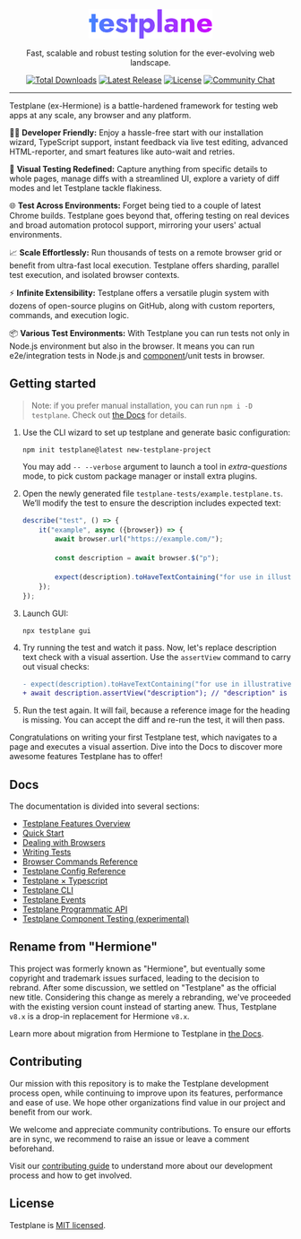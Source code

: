 <p align="center">
  <picture>
    <img alt="Testplane" src="docs/images/testplane.svg" width="220" style="max-width: 100%;">
  </picture>
</p>

<p align="center">
Fast, scalable and robust testing solution for the ever-evolving web landscape.
</p>

<p align="center">
    <a href="https://www.npmjs.com/package/testplane"><img src="https://img.shields.io/npm/dt/hermione.svg" alt="Total Downloads"></a>
    <a href="https://github.com/gemini-testing/testplane/releases"><img src="https://img.shields.io/npm/v/testplane.svg" alt="Latest Release"></a>
    <a href="https://github.com/gemini-testing/testplane/blob/master/LICENSE"><img src="https://img.shields.io/npm/l/hermione.svg" alt="License"></a>
    <a href="https://t.me/testplane"><img src="https://img.shields.io/badge/community-chat-blue?logo=telegram" alt="Community Chat"></a>
</p>

---

Testplane (ex-Hermione) is a battle-hardened framework for testing web apps at any scale, any browser and any platform.

🧑‍💻 **Developer Friendly:** Enjoy a hassle-free start with our installation wizard, TypeScript support, instant feedback via live test editing, advanced HTML-reporter, and smart features like auto-wait and retries.

📸 **Visual Testing Redefined:** Capture anything from specific details to whole pages, manage diffs with a streamlined UI, explore a variety of diff modes and let Testplane tackle flakiness.

🌐 **Test Across Environments:** Forget being tied to a couple of latest Chrome builds. Testplane goes beyond that, offering testing on real devices and broad automation protocol support, mirroring your users' actual environments.

📈 **Scale Effortlessly:** Run thousands of tests on a remote browser grid or benefit from ultra-fast local execution. Testplane offers sharding, parallel test execution, and isolated browser contexts.

⚡ **Infinite Extensibility:** Testplane offers a versatile plugin system with dozens of open-source plugins on GitHub, along with custom reporters, commands, and execution logic.

📦 **Various Test Environments:** With Testplane you can run tests not only in Node.js environment but also in the browser. It means you can run e2e/integration tests in Node.js and [component](docs/component-testing.md)/unit tests in browser.

## Getting started

> Note: if you prefer manual installation, you can run `npm i -D testplane`. Check out [the Docs](docs/quick-start.md) for details.

1. Use the CLI wizard to set up testplane and generate basic configuration:

    ```shell
    npm init testplane@latest new-testplane-project
    ```

   You may add `-- --verbose` argument to launch a tool in *extra-questions* mode, to pick custom package manager or install extra plugins.

2. Open the newly generated file `testplane-tests/example.testplane.ts`. We’ll modify the test to ensure the description includes expected text:

    ```typescript
    describe("test", () => {
        it("example", async ({browser}) => {
            await browser.url("https://example.com/");

            const description = await browser.$("p");

            expect(description).toHaveTextContaining("for use in illustrative examples in documents");
        });
    });
    ```

3. Launch GUI:

    ```shell
    npx testplane gui
   ```

4. Try running the test and watch it pass. Now, let's replace description text check with a visual assertion. Use the `assertView` command to carry out visual checks:

    ```diff
    - expect(description).toHaveTextContaining("for use in illustrative examples in documents");
    + await description.assertView("description"); // "description" is just a name of the assertion
      ```

5. Run the test again. It will fail, because a reference image for the heading is missing. You can accept the diff and re-run the test, it will then pass.

Congratulations on writing your first Testplane test, which navigates to a page and executes a visual assertion. Dive into the Docs to discover more awesome features Testplane has to offer!

## Docs

The documentation is divided into several sections:

- [Testplane Features Overview](docs/features.md)
- [Quick Start](docs/quick-start.md)
- [Dealing with Browsers](docs/dealing-with-browsers.md)
- [Writing Tests](docs/writing-tests.md)
- [Browser Commands Reference](docs/commands.md)
- [Testplane Config Reference](docs/config.md)
- [Testplane × Typescript](docs/typescript.md)
- [Testplane CLI](docs/cli.md)
- [Testplane Events](docs/events.md)
- [Testplane Programmatic API](docs/programmatic-api.md)
- [Testplane Component Testing (experimental)](docs/component-testing.md)

## Rename from "Hermione"

This project was formerly known as "Hermione", but eventually some copyright and trademark issues surfaced, leading to the decision to rebrand. After some discussion, we settled on "Testplane" as the official new title. Considering this change as merely a rebranding, we've proceeded with the existing version count instead of starting anew. Thus, Testplane `v8.x` is a drop-in replacement for Hermione `v8.x`.

Learn more about migration from Hermione to Testplane in [the Docs](docs/migration-from-hermione.md).

## Contributing

Our mission with this repository is to make the Testplane development process open, while continuing to improve upon its features, performance and ease of use. We hope other organizations find value in our project and benefit from our work.

We welcome and appreciate community contributions. To ensure our efforts are in sync, we recommend to raise an issue or leave a comment beforehand.

Visit our [contributing guide](CONTRIBUTING.md) to understand more about our development process and how to get involved.

## License
Testplane is [MIT licensed](LICENSE). 
